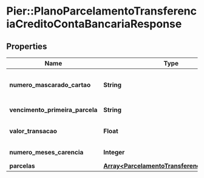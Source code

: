# Pier::PlanoParcelamentoTransferenciaCreditoContaBancariaResponse

## Properties
Name | Type | Description | Notes
------------ | ------------- | ------------- | -------------
**numero_mascarado_cartao** | **String** | N\u00C3\u00BAmero do Cart\u00C3\u00A3o que originou a transa\u00C3\u00A7\u00C3\u00A3o em formato mascarado. | [optional] 
**vencimento_primeira_parcela** | **String** | Data de vencimento da primeira parcela. | [optional] 
**valor_transacao** | **Float** | Valor da solicita\u00C3\u00A7\u00C3\u00A3o de saque. | [optional] 
**numero_meses_carencia** | **Integer** | N\u00C3\u00BAmero de meses para car\u00C3\u00AAncia. | [optional] 
**parcelas** | [**Array&lt;ParcelamentoTransferenciaResponse&gt;**](ParcelamentoTransferenciaResponse.md) | Lista com os planos de parcelamento. | [optional] 



